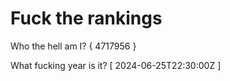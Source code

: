 # Fuck the rankings

Who the hell am I?
{ 4717956 }

What fucking year is it?
[ 2024-06-25T22:30:00Z ]
